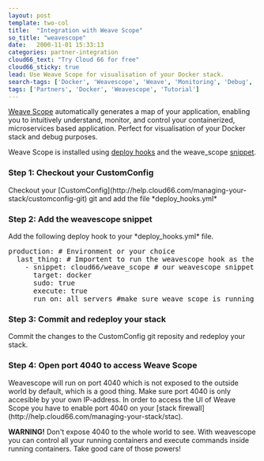 ```yaml
---
layout: post
template: two-col
title:  "Integration with Weave Scope"
so_title: "weavescope"
date:   2000-11-01 15:33:13
categories: partner-integration
cloud66_text: "Try Cloud 66 for free"
cloud66_sticky: true
lead: Use Weave Scope for visualisation of your Docker stack.
search-tags: ['Docker', 'Weavescope', 'Weave', 'Monitoring', 'Debug', 'Debugging']
tags: ['Partners', 'Docker', 'Weavescope', 'Tutorial']
---
```


[Weave Scope](https://www.weave.works/products/weave-scope/) automatically generates a map of your application, enabling you to intuitively understand, monitor, and control your containerized, microservices based application. Perfect for visualisation of your Docker stack and debug purposes.

Weave Scope is installed using [deploy hooks](http://help.cloud66.com/deployment/deploy-hooks) and the weave_scope [snippet](https://github.com/cloud66/snippets/blob/master/cloud66/weave_scope).

<h3>Step 1: Checkout your CustomConfig</h3>
Checkout your [CustomConfig](http://help.cloud66.com/managing-your-stack/customconfig-git) git and add the file *deploy_hooks.yml* 
<h3>Step 2: Add the weavescope snippet</h3>
Add the following deploy hook to your *deploy_hooks.yml* file.

<pre class="prettyprint">
production: # Environment or your choice
  last_thing: # Importent to run the weavescope hook as the last thing during server deployment
    - snippet: cloud66/weave_scope # our weavescope snippet
      target: docker 
      sudo: true 
      execute: true
      run_on: all_servers #make sure weave scope is running on all servers and communicate to each other
</pre>

<h3>Step 3: Commit and redeploy your stack</h3>
Commit the changes to the CustomConfig git reposity and redeploy your stack.

<h3>Step 4: Open port 4040 to access Weave Scope</h3>
Weavescope will run on port 4040 which is not exposed to the outside world by default, which is a good thing. Make sure port 4040 is only accesible by your own IP-address. In order to access the UI of Weave Scope you have to enable port 4040 on your [stack firewall](http://help.cloud66.com/managing-your-stack/stac).

**WARNING!** 
Don't expose 4040 to the whole world to see. With weavescope you can control all your running containers and execute commands inside running containers. Take good care of those powers!



